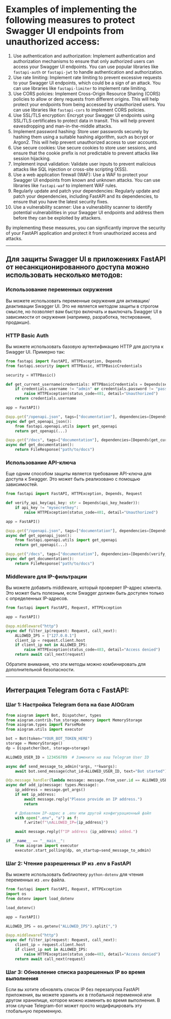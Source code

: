 # Examples of implementing the following measures to protect Swagger UI endpoints from unauthorized access:

1. Use authentication and authorization: Implement authentication and authorization mechanisms to ensure that only authorized users can access your Swagger UI endpoints. You can use popular libraries like `fastapi-auth` or `fastapi-jwt` to handle authentication and authorization.
2. Use rate limiting: Implement rate limiting to prevent excessive requests to your Swagger UI endpoints, which could be a sign of an attack. You can use libraries like `fastapi-limiter` to implement rate limiting.
3. Use CORS policies: Implement Cross-Origin Resource Sharing (CORS) policies to allow or deny requests from different origins. This will help protect your endpoints from being accessed by unauthorized users. You can use libraries like `fastapi-cors` to implement CORS policies.
4. Use SSL/TLS encryption: Encrypt your Swagger UI endpoints using SSL/TLS certificates to protect data in transit. This will help prevent eavesdropping and man-in-the-middle attacks.
5. Implement password hashing: Store user passwords securely by hashing them using a suitable hashing algorithm, such as bcrypt or Argon2. This will help prevent unauthorized access to user accounts.
6. Use secure cookies: Use secure cookies to store user sessions, and ensure that the cookie prefix is not predictable to prevent attacks like session hijacking.
7. Implement input validation: Validate user inputs to prevent malicious attacks like SQL injection or cross-site scripting (XSS).
8. Use a web application firewall (WAF): Use a WAF to protect your Swagger UI endpoints from known and unknown attacks. You can use libraries like `fastapi-waf` to implement WAF rules.
9. Regularly update and patch your dependencies: Regularly update and patch your dependencies, including FastAPI and its dependencies, to ensure that you have the latest security fixes.
10. Use a vulnerability scanner: Use a vulnerability scanner to identify potential vulnerabilities in your Swagger UI endpoints and address them before they can be exploited by attackers.

By implementing these measures, you can significantly improve the security of your FastAPI application and protect it from unauthorized access and attacks.

---

## Для защиты Swagger UI в приложениях FastAPI от несанкционированного доступа можно использовать несколько методов:

### Использование переменных окружения

Вы можете использовать переменные окружения для активации/деактивации Swagger UI. Это не является методом защиты в строгом смысле, но позволяет вам быстро включать и выключать Swagger UI в зависимости от окружения (например, разработка, тестирование, продакшн).

### HTTP Basic Auth

Вы можете использовать базовую аутентификацию HTTP для доступа к Swagger UI. Примерно так:

```python
from fastapi import FastAPI, HTTPException, Depends
from fastapi.security import HTTPBasic, HTTPBasicCredentials

security = HTTPBasic()

def get_current_username(credentials: HTTPBasicCredentials = Depends(security)):
    if credentials.username != "admin" or credentials.password != "password":
        raise HTTPException(status_code=401, detail="Unauthorized")
    return credentials.username

app = FastAPI()

@app.get("/openapi.json", tags=["documentation"], dependencies=[Depends(get_current_username)])
async def get_openapi_json():
    from fastapi.openapi.utils import get_openapi
    return get_openapi(...)

@app.get("/docs", tags=["documentation"], dependencies=[Depends(get_current_username)])
async def get_documentation():
    return FileResponse("path/to/docs")
```

### Использование API-ключа

Еще одним способом защиты является требование API-ключа для доступа к Swagger. Это может быть реализовано с помощью зависимостей.

```python
from fastapi import FastAPI, HTTPException, Depends, Request

def verify_api_key(api_key: str = Depends(api_key_header)):
    if api_key != "mysecretkey":
        raise HTTPException(status_code=401, detail="Unauthorized")

app = FastAPI()

@app.get("/openapi.json", tags=["documentation"], dependencies=[Depends(verify_api_key)])
async def get_openapi_json():
    from fastapi.openapi.utils import get_openapi
    return get_openapi(...)

@app.get("/docs", tags=["documentation"], dependencies=[Depends(verify_api_key)])
async def get_documentation():
    return FileResponse("path/to/docs")
```

### Middleware для IP-фильтрации

Вы можете добавить middleware, который проверяет IP-адрес клиента. Это может быть полезным, если Swagger должен быть доступен только с определенных IP-адресов.

```python
from fastapi import FastAPI, Request, HTTPException

app = FastAPI()

@app.middleware("http")
async def filter_ip(request: Request, call_next):
    ALLOWED_IPS = ["127.0.0.1"]
    client_ip = request.client.host
    if client_ip not in ALLOWED_IPS:
        raise HTTPException(status_code=403, detail="Access denied")
    return await call_next(request)
```

Обратите внимание, что эти методы можно комбинировать для дополнительной безопасности.

---

## Интеграция Telegram бота с FastAPI:

### Шаг 1: Настройка Telegram бота на базе AIOGram
```python
from aiogram import Bot, Dispatcher, types
from aiogram.contrib.fsm_storage.memory import MemoryStorage
from aiogram.types import ParseMode
from aiogram.utils import executor

bot = Bot(token="YOUR_BOT_TOKEN_HERE")
storage = MemoryStorage()
dp = Dispatcher(bot, storage=storage)

ALLOWED_USER_ID = 123456789  # Замените на ваш Telegram User ID

async def send_message_to_admin(*args, **kwargs):
    await bot.send_message(chat_id=ALLOWED_USER_ID, text="Bot started")

@dp.message_handler(lambda message: message.from_user.id == ALLOWED_USER_ID, commands=["add_ip"])
async def add_ip(message: types.Message):
    ip_address = message.get_args()
    if not ip_address:
        await message.reply("Please provide an IP address.")
        return

    # Добавляем IP-адрес в .env или другой конфигурационный файл
    with open(".env", "a") as f:
        f.write(f"\nALLOWED_IP={ip_address}")

    await message.reply(f"IP address {ip_address} added.")

if __name__ == "__main__":
    from aiogram import executor
    executor.start_polling(dp, on_startup=send_message_to_admin)
```

### Шаг 2: Чтение разрешенных IP из .env в FastAPI
Вы можете использовать библиотеку `python-dotenv` для чтения переменных из `.env` файла.

```python
from fastapi import FastAPI, Request, HTTPException
import os
from dotenv import load_dotenv

load_dotenv()

app = FastAPI()

ALLOWED_IPS = os.getenv("ALLOWED_IPS").split(",")

@app.middleware("http")
async def filter_ip(request: Request, call_next):
    client_ip = request.client.host
    if client_ip not in ALLOWED_IPS:
        raise HTTPException(status_code=403, detail="Access denied")
    return await call_next(request)
```

### Шаг 3: Обновление списка разрешенных IP во время выполнения
Если вы хотите обновлять список IP без перезапуска FastAPI приложения, вы можете хранить их в глобальной переменной или другом хранилище, которое можно изменить во время выполнения. В этом случае Telegram-бот может просто модифицировать эту глобальную переменную.


